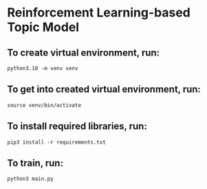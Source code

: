 # Reinforcement Learning-based Topic Model

## To create virtual environment, run:

```
python3.10 -m venv venv
```

## To get into created virtual environment, run:

```
source venv/bin/activate
```

## To install required libraries, run:

```
pip3 install -r requirements.txt
```

## To train, run:

```
python3 main.py
```